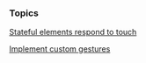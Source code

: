 




### Topics


  [Stateful elements respond to touch](/web/fundamentals/design-and-ui/input/touch/active-states?hl=en)

  [Implement custom gestures](/web/fundamentals/design-and-ui/input/touch/touch-events?hl=en)

